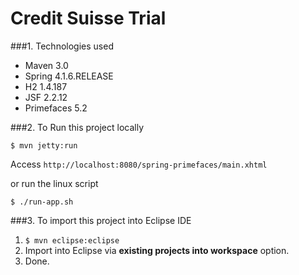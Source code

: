 Credit Suisse Trial
===============================
###1. Technologies used
* Maven 3.0
* Spring 4.1.6.RELEASE
* H2 1.4.187
* JSF 2.2.12
* Primefaces 5.2


###2. To Run this project locally
```shell
$ mvn jetty:run
```
Access ```http://localhost:8080/spring-primefaces/main.xhtml```

or run the linux script

```shell
$ ./run-app.sh
```

###3. To import this project into Eclipse IDE
1. ```$ mvn eclipse:eclipse```
2. Import into Eclipse via **existing projects into workspace** option.
3. Done.

